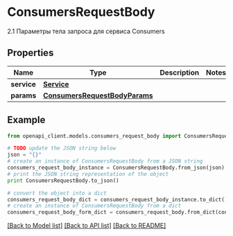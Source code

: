 # ConsumersRequestBody

2.1 Параметры тела запроса для сервиса Consumers

## Properties
Name | Type | Description | Notes
------------ | ------------- | ------------- | -------------
**service** | [**Service**](Service.md) |  | 
**params** | [**ConsumersRequestBodyParams**](ConsumersRequestBodyParams.md) |  | 

## Example

```python
from openapi_client.models.consumers_request_body import ConsumersRequestBody

# TODO update the JSON string below
json = "{}"
# create an instance of ConsumersRequestBody from a JSON string
consumers_request_body_instance = ConsumersRequestBody.from_json(json)
# print the JSON string representation of the object
print ConsumersRequestBody.to_json()

# convert the object into a dict
consumers_request_body_dict = consumers_request_body_instance.to_dict()
# create an instance of ConsumersRequestBody from a dict
consumers_request_body_form_dict = consumers_request_body.from_dict(consumers_request_body_dict)
```
[[Back to Model list]](../README.md#documentation-for-models) [[Back to API list]](../README.md#documentation-for-api-endpoints) [[Back to README]](../README.md)


